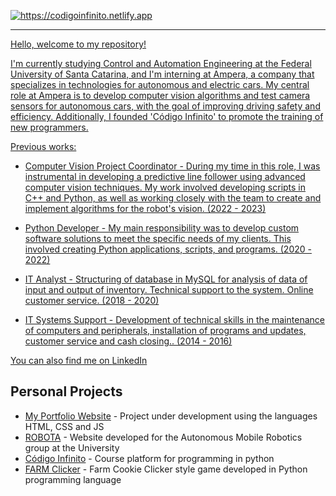 <a href="https://codigoinfinito.netlify.app" rel="nofollow"><img src="https://github.com/santoguiia/santoguiia/blob/main/banner.jpg" alt="https://codigoinfinito.netlify.app"  style="max-width: 100%;">

<hr></hr>

Hello, welcome to my repository!

I'm currently studying Control and Automation Engineering at the Federal University of Santa Catarina, and I'm interning at Ampera, a company that specializes in technologies for autonomous and electric cars. My central role at Ampera is to develop computer vision algorithms and test camera sensors for autonomous cars, with the goal of improving driving safety and efficiency. Additionally, I founded 'Código Infinito' to promote the training of new programmers.

Previous works:
<ul dir="auto"><li>Computer Vision Project Coordinator - During my time in this role, I was instrumental in developing a predictive line follower using advanced computer vision techniques. My work involved developing scripts in C++ and Python, as well as working closely with the team to create and implement algorithms for the robot's vision. (2022 - 2023)</ul></li>
<ul dir="auto"><li>Python Developer - My main responsibility was to develop custom software solutions to meet the specific needs of my clients. This involved creating Python applications, scripts, and programs. (2020 - 2022)</ul></li>
<ul dir="auto"><li>IT Analyst - Structuring of database in MySQL for analysis of data of input and output of inventory. Technical support to the system. Online customer service. (2018 - 2020)</ul></li>
<ul dir="auto"><li>IT Systems Support - Development of technical skills in the maintenance of computers and peripherals, installation of programs and updates, customer service and cash closing.. (2014 - 2016)</ul></li>

You can also find me on <a href="https://www.linkedin.com/in/santos-gui/">LinkedIn</a>


## Personal Projects
<ul dir="auto">
<li><a href="https://santogui.netlify.app/">My Portfolio Website</a> - Project under development using the languages HTML, CSS and JS</li>
<li><a href="https://robota-ufsc.netlify.app/">ROBOTA</a> - Website developed for the Autonomous Mobile Robotics group at the University </li>
<li><a href="https://codigoinfinito.netlify.app/">Código Infinito</a> - Course platform for programming in python</li>
<li><a href="https://github.com/ProlRayder/Farm-Simulation">FARM Clicker</a> - Farm Cookie Clicker style game developed in Python programming language</li>
</ul>
